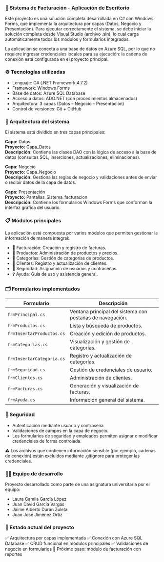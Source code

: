 ### 💼 Sistema de Facturación – Aplicación de Escritorio

Este proyecto es una solución completa desarrollada en C# con Windows Forms, que implementa la arquitectura por capas (Datos, Negocio y Presentación).
Para ejecutar correctamente el sistema, se debe iniciar la solución completa desde Visual Studio (archivo .sln), lo cual carga automáticamente todos los módulos y formularios integrados.

La aplicación se conecta a una base de datos en Azure SQL, por lo que no requiere ingresar credenciales locales para su ejecución: la cadena de conexión está configurada en el proyecto principal.


### ⚙️ Tecnologías utilizadas
* Lenguaje: C# (.NET Framework 4.7.2)
* Framework: Windows Forms
* Base de datos: Azure SQL Database
* Acceso a datos: ADO.NET (con procedimientos almacenados)
* Arquitectura: 3 capas (Datos – Negocio – Presentación)
* Control de versiones: Git + GitHub


### 🧩 Arquitectura del sistema

El sistema está dividido en tres capas principales:

**Capa:** Datos  
**Proyecto:** Capa_Datos  
**Descripción:** Contiene las clases DAO con la lógica de acceso a la base de datos (consultas SQL, inserciones, actualizaciones, eliminaciones).  


**Capa:** Negocio  
**Proyecto:** Capa_Negocio  
**Descripción:** Gestiona las reglas de negocio y validaciones antes de enviar o recibir datos de la capa de datos.  

**Capa:** Presentación  
**Proyecto:** Pantallas_Sistema_facturacion  
**Descripción:** Contiene los formularios Windows Forms que conforman la interfaz gráfica del usuario.  


### 📋 Módulos principales

La aplicación está compuesta por varios módulos que permiten gestionar la información de manera integral:

* 🧾 Facturación: Creación y registro de facturas.
* 🛒 Productos: Administración de productos y precios.
* 🧩 Categorías: Gestión de categorías de productos.
* 👤 Clientes: Registro y actualización de clientes.
* 🔐 Seguridad: Asignación de usuarios y contraseñas.
* ❓ Ayuda: Guía de uso y asistencia general.


### 🗂️ Formularios implementados
| Formulario                | Descripción                                               |
| ------------------------- | --------------------------------------------------------- |
| `frmPrincipal.cs`         | Ventana principal del sistema con pestañas de navegación. |
| `frmProductos.cs`         | Lista y búsqueda de productos.                            |
| `frmInsertarProductos.cs` | Creación y edición de productos.                          |
| `frmCategorias.cs`        | Visualización y gestión de categorías.                    |
| `frmInsertarCategoria.cs` | Registro y actualización de categorías.                   |
| `frmSeguridad.cs`         | Gestión de credenciales de usuario.                       |
| `frmClientes.cs`          | Administración de clientes.                               |
| `frmFacturas.cs`          | Generación y visualización de facturas.                   |
| `frmAyuda.cs`             | Información general del sistema.                          |


### 🔐 Seguridad

* Autenticación mediante usuario y contraseña
* Validaciones de campos en la capa de negocio.
* Los formularios de seguridad y empleados permiten asignar o modificar credenciales de forma controlada.

⚠️ Los archivos que contienen información sensible (por ejemplo, cadenas de conexión) están excluidos mediante .gitignore para proteger las credenciales.


### 👨‍💻 Equipo de desarrollo

Proyecto desarrollado como parte de una asignatura universitaria por el equipo:
* Laura Camila García López
* Juan David García Vargas
* Jaime Alberto Durán Zuleta
* Juan José Jiménez Ortiz


### 🚀 Estado actual del proyecto

✅ Arquitectura por capas implementada
✅ Conexión con Azure SQL Database
✅ CRUD funcional en módulos principales
✅ Validaciones de negocio en formularios
🔄 Próximo paso: módulo de facturación con reportes
